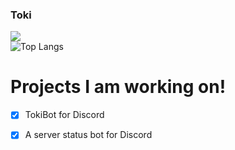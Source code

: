 ### Toki

![](https://github-readme-stats.vercel.app/api?username=olliwes&show_icons=true&theme=radical)<br >
![Top Langs](https://github-readme-stats.vercel.app/api/top-langs/?username=olliwes&layout=compact&theme=radical)

# Projects I am working on!

- [x] TokiBot for Discord <br >
- [x] A server status bot for Discord

